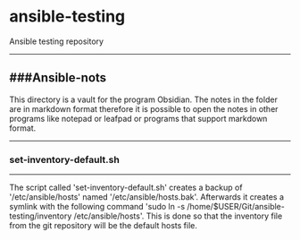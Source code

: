 # ansible-testing
Ansible testing repository

-------------------------------
###Ansible-nots
-------------------------------
This directory is a vault for the program Obsidian. The notes in the folder are in markdown format therefore it is possible to open the notes in other programs like notepad or leafpad or programs that support markdown format.

-------------------------------
### set-inventory-default.sh
-------------------------------
The script called 'set-inventory-default.sh' creates a backup of '/etc/ansible/hosts' named '/etc/ansible/hosts.bak'. Afterwards it creates a symlink with the following command 'sudo ln -s /home/$USER/Git/ansible-testing/inventory /etc/ansible/hosts'. This is done so that the inventory file from the git repository will be the default hosts file.
